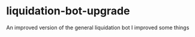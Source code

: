 # liquidation-bot-upgrade
An improved version of the general liquidation bot
I improved some things
